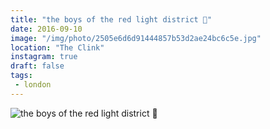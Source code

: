 ```yaml
---
title: "the boys of the red light district 🚨"
date: 2016-09-10
image: "/img/photo/2505e6d6d91444857b53d2ae24bc6c5e.jpg"
location: "The Clink"
instagram: true
draft: false
tags:
 - london
---
```


![the boys of the red light district 🚨](/img/photo/2505e6d6d91444857b53d2ae24bc6c5e.jpg)
